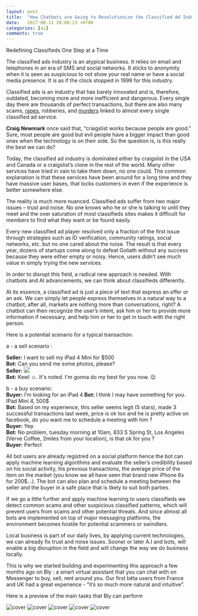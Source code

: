 ```yaml
---
layout: post
title:  "How Chatbots are Going to Revolutionize the Classified Ad Industry"
date:   2017-08-11 20:00:23 +0700
categories: [ai]
comments: true
---
```

Redefining Classifieds One Step at a Time

The classified ads industry is an atypical business. It relies on email and telephones in an era of SMS and social networks. It sticks to anonymity  when it is seen as suspicious to not show your real name or have a social media presence. It is as if the clock stopped in 1999 for this industry. 

Classified ads is an industry that has barely innovated and is, therefore, outdated, becoming more and more inefficient and dangerous. Every single day there are thousands of perfect transactions, but there are also many scams, [rapes](http://www.wral.com/online-classifieds-behind-series-of-parkton-rapes/13221930/), robberies, and [murders](https://www.washingtonpost.com/news/the-intersect/wp/2016/01/11/think-twice-before-answering-that-ad-101-killers-have-found-victims-on-craigslist/) linked to almost every single classified ad service. 

**Craig Newmark** once said that, “craigslist works because people are good.” Sure, most people are good but evil people have a bigger impact than good ones when the technology is on their side. So the question is, is this really the best we can do?

Today, the classified ad industry is dominated either by craigslist in the USA and Canada or a craigslist’s clone in the rest of the world. Many other services have tried in vain to take them down, no one could. The common explanation is that these services have been around for a long time and they have massive user bases, that locks customers in even if the experience is better somewhere else.
 
The reality is much more nuanced. Classified ads suffer from two major issues – trust and noise. No one knows who he or she is talking to until they meet and the over saturation of most classifieds sites makes it difficult for members to find what they want or be found easily.

Every new classified ad player resolved only a fraction of the first issue through strategies such as ID verification, community ratings, social networks, etc. but no one cared about the noise. The result is that every year, dozens of startups come along to defeat Goliath without any success because they were either empty or noisy. Hence, users didn’t see much value in simply trying the new services.

In order to disrupt this field, a radical new approach is needed. With chatbots and AI advancements, we can think about classifieds differently.

At its essence, a classified ad is just a piece of text that express an offer or an ask. We can simply let people express themselves in a natural way to a chatbot; after all, markets are nothing more than conversations, right? A chatbot can then recognize the user’s intent, ask him or her to provide more information if necessary, and help him or her to get in touch with the right person. 


Here is a potential scenario for a typical transaction:

a - a sell scenario :
          
**Seller:** I want to sell my iPad 4 Mini for $500  
**Bot:** Can you send me some photos, please?    
**Seller:** ![](https://brain-images-ssl.cdn.dixons.com/8/8/10118388/u_10118388.jpg?:xs:)  
**Bot:** Kewl ☺️. It's noted. I'm gonna do my best for you now.  😌

b - a buy scenario:   
**Buyer:** I’m looking for an iPad 4
**Bot:** I think I may have something for you. IPad Mini 4, 500$  
**Bot:** Based on my experience, this seller seems legit (5 stars), made 3 successful transactions last week, price is ok too and he is pretty active on facebook, do you want me to schedule a meeting with him ?     
**Buyer:** Yep  
**Bot:** No problem, tuesday morning at 10am, 833 S Spring St, Los Angeles (Verve Coffee, 2miles from your location), is that ok for you ?  
**Buyer:** Perfect

All bot users are already registred on a social platform hence the bot can apply machine learning algorithms and evaluate the seller’s credibility based on his social activity, his previous transactions, the average price of the item on the market (you know we all have seen that brand new iPhone 6s for 200$...). The bot can also plan and schedule a meeting between the seller and the buyer in a safe place that is likely to suit both parties.

If we go a little further and apply machine learning to users classifieds we detect common scams and other suspicious classified patterns, which will prevent users from scams and other potential threats. And since almost all bots are implemented on top of major messaging platforms, the environment becomes hostile for potential scammers or swindlers. 

Local business is part of our daily lives, by applying current technologies, we can already fix trust and noise issues. Sooner or later A.I and bots, will enable a big disruption in the field and will change the way we do business locally.

This is why we started building  and experimenting this approach a few months ago on Bly : a smart virtual assistant that you can chat with on Messenger to buy, sell, rent around you. Our first bêta users from France and UK had a great experience - “it’s so much more natural and intuitive”.

Here is a preview of the main tasks that Bly can perform 

![cover](/static/img/upload/how-chatbots-are-going-to-revolutionize-the-classified-ad-industry/search.png?:xs:left:)
![cover](/static/img/upload/how-chatbots-are-going-to-revolutionize-the-classified-ad-industry/createoffer-step-1.png?:xs:left:)
![cover](/static/img/upload/how-chatbots-are-going-to-revolutionize-the-classified-ad-industry/createoffer-step-2.png?:xs:left:)
![cover](/static/img/upload/how-chatbots-are-going-to-revolutionize-the-classified-ad-industry/createoffer-step-3.png?:xs:left:)
![cover](/static/img/upload/how-chatbots-are-going-to-revolutionize-the-classified-ad-industry/createalert-step-1.png?:xs:)




